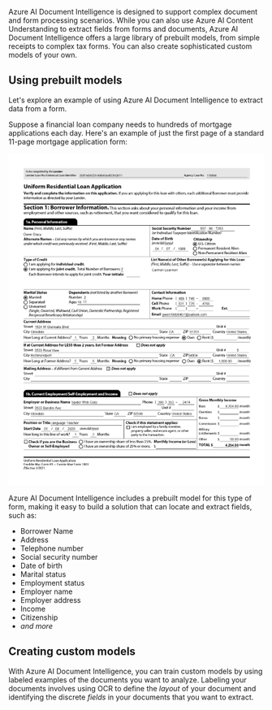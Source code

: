 Azure AI Document Intelligence is designed to support complex document and form processing scenarios. While you can also use Azure AI Content Understanding to extract fields from forms and documents, Azure AI Document Intelligence offers a large library of prebuilt models, from simple receipts to complex tax forms. You can also create sophisticated custom models of your own.

## Using prebuilt models

Let's explore an example of using Azure AI Document Intelligence to extract data from a form.

Suppose a financial loan company needs to hundreds of mortgage applications each day. Here's an example of just the first page of a standard 11-page mortgage application form:

![Photograph of a loan application form.](../media/loan-application.png)

Azure AI Document Intelligence includes a prebuilt model for this type of form, making it easy to build a solution that can locate and extract fields, such as:

- Borrower Name
- Address
- Telephone number
- Social security number
- Date of birth
- Marital status
- Employment status
- Employer name
- Employer address
- Income
- Citizenship
- *and more*

## Creating custom models

With Azure AI Document Intelligence, you can train custom models by using labeled examples of the documents you want to analyze. Labeling your documents involves using OCR to define the *layout* of your document and identifying the discrete *fields* in your documents that you want to extract.
